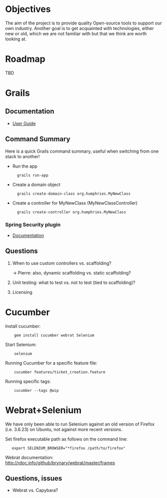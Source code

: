 # Objectives

The aim of the project is to provide quality Open-source tools to support
our own industry.  Another goal is to get acquainted with technologies,
either new or old, which we are not familiar with but that we think are
worth looking at.

# Roadmap

TBD


# Grails


## Documentation

* [User Guide](http://grails.org/doc/latest/)



## Command Summary

Here is a quick Grails command summary, useful when switching from one stack
to another!

* Run the app

        grails run-app
    
* Create a domain object

        grails create-domain-class org.humphries.MyNewClass
    
* Create a controller for MyNewClass (MyNewClassController)

        grails create-controller org.humphries.MyNewClass


### Spring Security plugin 

* [Documentation](http://grails-plugins.github.com/grails-spring-security-core/docs/manual/)


## Questions

1. When to use custom controllers vs. scaffolding?

    → Pierre: also, dynamic scaffolding vs. static scaffolding?

1. Unit testing: what to test vs. not to test (tied to scaffolding)?
1. Licensing


# Cucumber

Install cucumber:

        gem install cucumber webrat Selenium

Start Selenium:

        selenium

Running Cucumber for a specific feature file:

        cucumber features/ticket_creation.feature

Running specific tags:

        cucumber --tags @wip

# Webrat+Selenium

We have only been able to run Selenium against an old version of Firefox (i.e. 3.6.23) on Ubuntu, not against more recent versions. 

Set firefox executable path as follows on the command line:

       export SELENIUM_BROWSER="*firefox /path/to/firefox"

Webrat documentation: http://rdoc.info/github/brynary/webrat/master/frames

## Questions, issues

* Webrat vs. Capybara?
